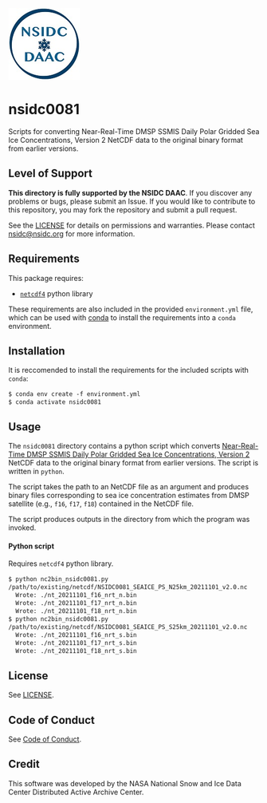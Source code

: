 ![NSIDC logo](/images/NSIDC_DAAC_2018_smv2.jpg)

# nsidc0081

Scripts for converting Near-Real-Time DMSP SSMIS Daily Polar Gridded Sea Ice Concentrations, Version 2 NetCDF data to the original binary format from earlier versions.

## Level of Support

<b>This directory is fully supported by the NSIDC DAAC</b>. If you discover any problems or
bugs, please submit an Issue. If you would like to contribute to this
repository, you may fork the repository and submit a pull request.

See the [LICENSE](../LICENSE) for details on permissions and warranties. Please
contact nsidc@nsidc.org for more information.

## Requirements

This package requires:
* [`netcdf4`](https://unidata.github.io/netcdf4-python/) python library

These requirements are also included in the provided `environment.yml` file,
which can be used with [conda](https://docs.conda.io/en/latest/) to install the
requirements into a `conda` environment.

## Installation

It is reccomended to install the requirements for the included scripts with `conda`:

```
$ conda env create -f environment.yml
$ conda activate nsidc0081
```

## Usage

The `nsidc0081` directory contains a python script which converts [Near-Real-Time DMSP SSMIS Daily Polar Gridded Sea Ice Concentrations, Version 2](https://nsidc.org/data/nsidc-0081) 
NetCDF data to the original binary format from earlier versions. The script is written in `python`.

The script takes the path to an NetCDF file as an argument and produces
binary files corresponding to sea ice concentration estimates from DMSP satellite (e.g., `f16`, `f17`, `f18`) contained in the NetCDF file.

The script produces outputs in the directory from which the program was invoked.

#### Python script

Requires `netcdf4` python library.


```
$ python nc2bin_nsidc0081.py /path/to/existing/netcdf/NSIDC0081_SEAICE_PS_N25km_20211101_v2.0.nc 
  Wrote: ./nt_20211101_f16_nrt_n.bin
  Wrote: ./nt_20211101_f17_nrt_n.bin
  Wrote: ./nt_20211101_f18_nrt_n.bin
$ python nc2bin_nsidc0081.py /path/to/existing/netcdf/NSIDC0081_SEAICE_PS_S25km_20211101_v2.0.nc 
  Wrote: ./nt_20211101_f16_nrt_s.bin
  Wrote: ./nt_20211101_f17_nrt_s.bin
  Wrote: ./nt_20211101_f18_nrt_s.bin
```

## License

See [LICENSE](../LICENSE).

## Code of Conduct

See [Code of Conduct](../CODE_OF_CONDUCT.md).

## Credit

This software was developed by the NASA National Snow and Ice Data Center Distributed Active Archive Center.
